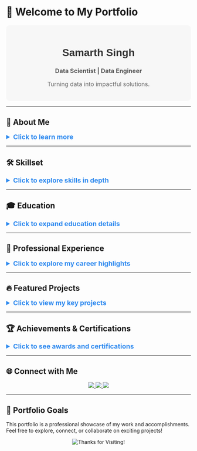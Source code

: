 # 👋 Welcome to My Portfolio

<div align="center" style="background-color: #f7f7f7; padding: 20px; border-radius: 10px;">
    <h1 style="font-family: Arial, sans-serif; color: #333;">Samarth Singh</h1>
    <h3 style="color: #555;">Data Scientist | Data Engineer</h3>
    <p style="font-size: 16px; color: #666;">Turning data into impactful solutions.</p>
</div>

---
## 🌟 About Me

<details>
<summary style="font-size: 18px; font-weight: bold; color: #2d89ef;">Click to learn more</summary>

I am a highly motivated **Data Scientist** and **Data Engineer** with over three years of professional experience in delivering innovative data solutions. My work has spanned across **Microsoft Azure**, **Databricks**, **Google Cloud**, and **Fortune 500 companies**, where I have:

- **Optimized workflows** and built **ETL pipelines**
- Leveraged **ML models** to solve business challenges
- Improved **data visualization** for better decision-making

I specialize in scaling data-driven solutions that reduce manual effort and enable organizations to make smarter, faster decisions.

</details>

---

## 🛠 Skillset

<details>
<summary style="font-size: 18px; font-weight: bold; color: #2d89ef;">Click to explore skills in depth</summary>
<div style="margin: 10px;">

### **Programming**
- **Languages:** Python, SQL, R, PySpark,Dask
- **Frameworks and Libraries:** TensorFlow, Scikit-learn, PyTorch, Pandas, NumPy, Matplotlib, Seaborn

### **Data Engineering**
- **ETL Pipelines:** Proficient in creating and managing data pipelines using Databricks, Apache Airflow, and Azure Data Factory.
- **Big Data:** Experience with Hadoop, Hive, Spark, and Snowflake for large-scale data processing.
- **Cluster Management:** Skilled in optimizing CI/CD workflows for scalable applications.

### **Cloud Technologies**
- **Platforms:** Microsoft Azure, Google Cloud Platform, Snowflake,Databricks
- **Tools:** Azure Data Factory, BigQuery, Power BI, Tableau

### **Data Science**
- **Techniques:** Regression Analysis, Time Series Forecasting, Decision Trees, Exploratory Data Analysis (EDA)
- **Machine Learning:** Model deployment, evaluation, and performance optimization.

### **Visualization**
- **Dashboards:** Power BI, Tableau
- **Reporting Tools:** Advanced PowerPoint for executive presentations.

</div>
</details>

---

## 🎓 Education

<details>
<summary style="font-size: 18px; font-weight: bold; color: #2d89ef;">Click to expand education details</summary>
<div style="margin: 10px;">

| **University**                    | **Degree**                               | **Timeline**       |
|------------------------------------|------------------------------------------|--------------------|
| University of Maryland, College Park | Master of Science, Data Science           | Aug 2024 – Dec 2025 |
| Vellore Institute of Technology     | Bachelor of Technology, Computer Science | Jul 2017 – Jun 2021 |

</div>
</details>

---

## 💼 Professional Experience

<details>
<summary style="font-size: 18px; font-weight: bold; color: #2d89ef;">Click to explore my career highlights</summary>
<div style="margin: 10px;">

### **Data Scientist/Data Engineer | Mu Sigma Business Solutions**  
*Jul 2021 – Aug 2024 | Bangalore, India*

#### **Key Projects:**
- **Procurement Analytics:**
  - Built 15+ ETL pipelines using Apache Airflow, improving table refresh rates by 30%.
  - Converted SQL procedures into PySpark scripts for improved accessibility.
- **Supply Chain Analytics:**
  - Created stock transfer models that increased inventory balance by 20%.
  - Diagnosed and improved machine learning model recommendations for stakeholders.
- **Perfect Store Analytics:**
  - Automated audits with image recognition, cutting manual efforts by 50%.
  - Designed Power BI dashboards that tracked 20+ KPIs globally.

</div>
</details>

---

## 🔥 Featured Projects

<details>
<summary style="font-size: 18px; font-weight: bold; color: #2d89ef;">Click to view my key projects</summary>
<div style="margin: 10px;">

### 📊 **[Consumer Complaint Prediction](https://github.com/samarthsingh1/data_insights)**
- Compared the performance of **Logistic Regression** and **Random Forest Classifier** on consumer complaint data.
- Conducted data preprocessing steps including encoding, feature scaling, and handling class imbalance through undersampling.
- Evaluated key performance metrics such as **Accuracy**, **F1 Score**, **ROC AUC**, and **Precision/Recall**.
- Highlighted the advantages of tree-based models for handling complex, non-linear relationships in data.
- Linked visuals and insights through a comprehensive project report.

### 🖼 **[Loan Application Classification](https://github.com/samarthsingh1/loan-application-classification)**
- Implemented **LDA**, **Decision Tree**, **kNN**, and **SVM** classifiers for binary classification of loan applications.
- Applied **PCA** to reduce dimensionality and analyzed its impact on the performance of kNN and SVM classifiers.
- Evaluated classifiers on metrics like **Type 1 Error**, **Type 2 Error**, and overall **Accuracy** for original and PCA-reduced datasets.
- Demonstrated SVM with PCA as the best-performing model, achieving a balance between error reduction and computational efficiency.
- Summarized findings with detailed discussions and comparisons.

</div>
</details>


---

## 🏆 Achievements & Certifications

<details>
<summary style="font-size: 18px; font-weight: bold; color: #2d89ef;">Click to see awards and certifications</summary>

- **Spot Awards**: Recognized for Data Engineering Excellence at Mu Sigma.
- **NVIDIA NGC AI Technical Curriculum**: Completed advanced AI training.

</details>


---

## 🌐 Connect with Me

<div align="center">
    <a href="mailto:samarth1@umd.edu">
        <img src="https://img.shields.io/badge/Email-Contact-red?style=for-the-badge&logo=gmail&logoColor=white" />
    </a>
    <a href="https://linkedin.com/in/samarth-singh-1776a1162">
        <img src="https://img.shields.io/badge/LinkedIn-Connect-blue?style=for-the-badge&logo=linkedin&logoColor=white" />
    </a>
    <a href="https://github.com/samarthsingh1">
        <img src="https://img.shields.io/badge/GitHub-Visit-black?style=for-the-badge&logo=github&logoColor=white" />
    </a>
</div>

---

## 🎯 Portfolio Goals

This portfolio is a professional showcase of my work and accomplishments.  
Feel free to explore, connect, or collaborate on exciting projects!  

<div align="center">
    <img src="https://via.placeholder.com/800x150?text=Thanks+for+Visiting!" alt="Thanks for Visiting!" />
</div>

